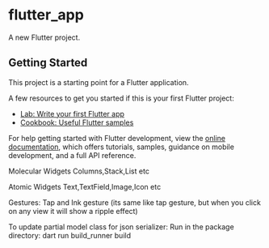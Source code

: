 # flutter_app

A new Flutter project.

## Getting Started

This project is a starting point for a Flutter application.

A few resources to get you started if this is your first Flutter project:

- [Lab: Write your first Flutter app](https://docs.flutter.dev/get-started/codelab)
- [Cookbook: Useful Flutter samples](https://docs.flutter.dev/cookbook)

For help getting started with Flutter development, view the
[online documentation](https://docs.flutter.dev/), which offers tutorials,
samples, guidance on mobile development, and a full API reference.



Molecular Widgets
Columns,Stack,List etc

Atomic Widgets
Text,TextField,Image,Icon etc

Gestures:
Tap and Ink gesture (its same like tap gesture, but when you click on any view it will show a ripple effect)

To update partial model class for json serializer:
Run in the package directory:
dart run build_runner build 

